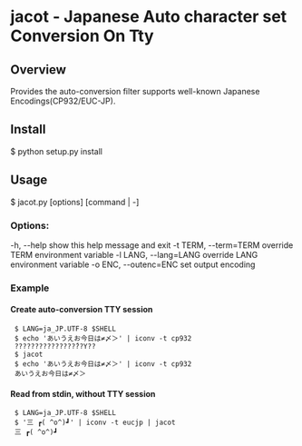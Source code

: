 
jacot - Japanese Auto character set Conversion On Tty
=====================================================

Overview
--------
 Provides the auto-conversion filter supports well-known Japanese Encodings(CP932/EUC-JP).

Install
-------
 $ python setup.py install

Usage
-----
 $ jacot.py [options] [command | -]

### Options:
  -h, --help            show this help message and exit
  -t TERM, --term=TERM  override TERM environment variable
  -l LANG, --lang=LANG  override LANG environment variable
  -o ENC, --outenc=ENC  set output encoding

### Example

#### Create auto-conversion TTY session

```
 $ LANG=ja_JP.UTF-8 $SHELL
 $ echo 'あいうえお今日は≠〆＞' | iconv -t cp932
 ???????????????́??Y??
 $ jacot
 $ echo 'あいうえお今日は≠〆＞' | iconv -t cp932
 あいうえお今日は≠〆＞
```

#### Read from stdin, without TTY session

```
 $ LANG=ja_JP.UTF-8 $SHELL
 $ '三 ┏( ^o^)┛' | iconv -t eucjp | jacot
 三 ┏( ^o^)┛
```

